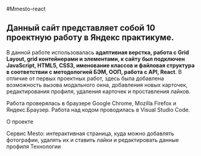 #Mmesto-react

## Данный сайт представляет собой 10 проектную работу в Яндекс практикуме.
В данной работе использовалась **адаптивная верстка, работа с Grid Layout, grid контейнерами и элементами, к сайту был подключен JavaScript, HTML5, CSS3, именование классов и файловая структура в соответствии с методологией БЭМ, ООП, работа с API, React**.
В отличие от первых проектных работ, здесь была добавлена возможность вызова модального окна, добавления новых карточек, редактирования профиля, удаления карточек и проставления лайков.

Работа проверялась в браузере Google Chrome, Mozilla Firefox и Яндекс.Браузер. Работа над кодом проводилась в Visual Studio Code.

О проекте

Cервис Mesto: интерактивная страница, куда можно добавлять фотографии, удалять их и ставить лайки и редактировать данные профиля
Технологии

